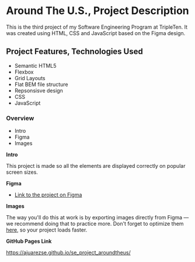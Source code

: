 # Around The U.S., Project Description

This is the third project of my Software Engineering Program at TripleTen. It was created using HTML, CSS and JavaScript based on the Figma design.

## Project Features, Technologies Used

- Semantic HTML5
- Flexbox
- Grid Layouts
- Flat BEM file structure
- Repsonsisve design
- CSS
- JavaScript

### Overview

- Intro
- Figma
- Images

**Intro**

This project is made so all the elements are displayed correctly on popular screen sizes.

**Figma**

- [Link to the project on Figma](https://www.figma.com/file/ii4xxsJ0ghevUOcssTlHZv/Sprint-3%3A-Around-the-US?node-id=0%3A1)

**Images**

The way you'll do this at work is by exporting images directly from Figma — we recommend doing that to practice more. Don't forget to optimize them [here](https://tinypng.com/), so your project loads faster.

**GitHub Pages Link**

https://ajuarezse.github.io/se_project_aroundtheus/
